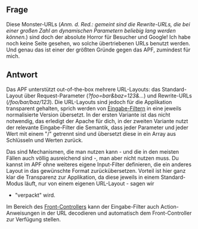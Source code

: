 ## Frage

Diese Monster-URLs (*Anm. d. Red.: gemeint sind die Rewrite-URLs, die
bei einer großen Zahl an dynamischen Parametern beliebig lang werden
können.*) sind doch der absolute Horror für Besucher und Google! Ich
habe noch keine Seite gesehen, wo solche übertriebenen URLs benutzt
werden. Und genau das ist einer der größten Gründe gegen das APF,
zumindest für mich.

## Antwort

Das APF unterstützt out-of-the-box mehrere URL-Layouts: das
Standard-Layout über Request-Parameter (*?foo=bar&baz=123&...*) und
Rewrite-URLs (*/foo/bar/baz/123*). Die URL-Layouts sind jedoch für die
Applikation transparent gehalten, sprich werden von
[Eingabe-Filtern](http://adventure-php-framework.org/Seite/087-Filter)
in eine jeweils normalisierte Version übersetzt. In der ersten Variante
ist das nicht notwendig, das erledigt der Apache für dich, in der
zweiten Variante nutzt der relevante Eingabe-Filter die Semantik, dass
jeder Parameter und jeder Wert mit einem "/" getrennt sind und übersetzt
diese in ein Array aus Schlüsseln und Werten zurück.

Das sind Mechanismen, die man nutzen kann - und die in den meisten
Fällen auch völlig ausreichend sind -, man aber nicht nutzen muss. Du
kannst im APF ohne weiteres eigene Input-Filter definieren, die ein
anderes Layout in das gewünschte Format zurückübersetzen. Vorteil ist
hier ganz klar die Transparenz zur Applikation, da diese jeweils in
einem Standard-Modus läuft, nur von einem eigenen URL-Layout - sagen wir
- "verpackt" wird.

Im Bereich des
[Front-Controllers](http://adventure-php-framework.org/Seite/012-Frontcontroller)
kann der Eingabe-Filter auch Action-Anweisungen in der URL decodieren
und automatisch dem Front-Controller zur Verfügung stellen.